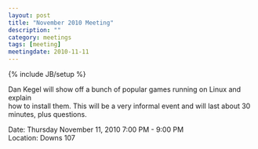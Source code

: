 ```yaml
---
layout: post
title: "November 2010 Meeting"
description: ""
category: meetings
tags: [meeting]
meetingdate: 2010-11-11
---
```

{% include JB/setup %}

Dan Kegel will show off a bunch of popular games running on Linux and explain  
how to install them. This will be a very informal event and will last about 30 
minutes, plus questions.                                                       
                                                                             
Date: Thursday November 11, 2010 7:00 PM - 9:00 PM                               
Location: Downs 107                                         

